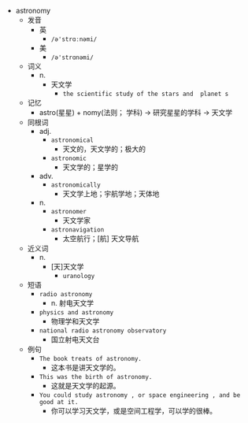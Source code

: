 - astronomy
  - 发音
    - 英
      - `/ə'strɑːnəmi/`
    - 美
      - `/ə'strɑnəmi/`
  - 词义
    - n.
      - 天文学
        - `the scientific study of the stars and  planet s `
  - 记忆
    - astro(星星) + nomy(法则； 学科) → 研究星星的学科 → 天文学
  - 同根词
    - adj.
      - `astronomical`
        - 天文的，天文学的；极大的
      - `astronomic`
        - 天文学的；星学的
    - adv.
      - `astronomically`
        - 天文学上地；宇航学地；天体地
    - n.
      - `astronomer`
        - 天文学家
      - `astronavigation`
        - 太空航行；[航] 天文导航
  - 近义词
    - n.
      - [天]天文学
        - `uranology`
  - 短语
    - `radio astronomy`
      - n. 射电天文学 
    - `physics and astronomy`
      - 物理学和天文学 
    - `national radio astronomy observatory`
      - 国立射电天文台 
  - 例句
    - `The book treats of astronomy.`
      - 这本书是讲天文学的。
    - `This was the birth of astronomy.`
      - 这就是天文学的起源。
    - `You could study astronomy , or space engineering , and be good at it.`
      - 你可以学习天文学，或是空间工程学，可以学的很棒。


